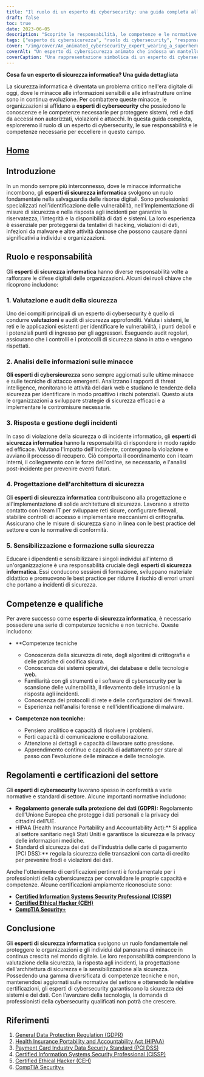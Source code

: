 ```yaml
---
title: "Il ruolo di un esperto di cybersecurity: una guida completa alla protezione delle risorse digitali"
draft: false
toc: true
date: 2023-06-05
description: "Scoprite le responsabilità, le competenze e le normative di settore che definiscono il ruolo di un esperto di cybersecurity nella salvaguardia dei beni digitali e nella lotta alle minacce informatiche."
tags: ["esperto di cybersicurezza", "ruolo di cybersecurity", "responsabilità della cybersecurity", "competenze di cybersecurity", "intelligence sulle minacce", "risposta agli incidenti", "consapevolezza della sicurezza", "sicurezza della rete", "algoritmi di crittografia", "codifica sicura", "normative di settore", "GDPR", "HIPAA", "PCI DSS", "certificazioni", "CISSP", "CEH", "Sicurezza CompTIA+", "Protezione dei beni digitali", "minacce informatiche", "sicurezza dei dati", "protezione della rete", "valutazione della vulnerabilità", "controlli di sicurezza", "rilevamento di malware", "prevenzione delle violazioni dei dati", "carriera nella cybersecurity", "formazione sulla cybersicurezza", "certificazioni di cybersecurity", "sicurezza delle informazioni", "difesa informatica"]
cover: "/img/cover/An_animated_cybersecurity_expert_wearing_a_superhero_cape.png"
coverAlt: "Un esperto di cybersicurezza animato che indossa un mantello da supereroe, in piedi con sicurezza con uno scudo in una mano e il simbolo di un lucchetto nell'altra, che protegge le risorse digitali."
coverCaption: "Una rappresentazione simbolica di un esperto di cybersecurity, armato di conoscenze e strumenti, che difende le risorse digitali dalle minacce informatiche."
---
```


**Cosa fa un esperto di sicurezza informatica? Una guida dettagliata**

La sicurezza informatica è diventata un problema critico nell'era digitale di oggi, dove le minacce alle informazioni sensibili e alle infrastrutture online sono in continua evoluzione. Per combattere queste minacce, le organizzazioni si affidano a **esperti di cybersecurity** che possiedono le conoscenze e le competenze necessarie per proteggere sistemi, reti e dati da accessi non autorizzati, violazioni e attacchi. In questa guida completa, esploreremo il ruolo di un esperto di cybersecurity, le sue responsabilità e le competenze necessarie per eccellere in questo campo.

## [Home](/cyber-security-career-playbook-start/)

## Introduzione

In un mondo sempre più interconnesso, dove le minacce informatiche incombono, gli **esperti di sicurezza informatica** svolgono un ruolo fondamentale nella salvaguardia delle risorse digitali. Sono professionisti specializzati nell'identificazione delle vulnerabilità, nell'implementazione di misure di sicurezza e nella risposta agli incidenti per garantire la riservatezza, l'integrità e la disponibilità di dati e sistemi. La loro esperienza è essenziale per proteggersi da tentativi di hacking, violazioni di dati, infezioni da malware e altre attività dannose che possono causare danni significativi a individui e organizzazioni.

## Ruolo e responsabilità

Gli **esperti di sicurezza informatica** hanno diverse responsabilità volte a rafforzare le difese digitali delle organizzazioni. Alcuni dei ruoli chiave che ricoprono includono:

### 1. Valutazione e audit della sicurezza

Uno dei compiti principali di un esperto di cybersecurity è quello di condurre **valutazioni** e audit di sicurezza approfonditi. Valuta i sistemi, le reti e le applicazioni esistenti per identificare le vulnerabilità, i punti deboli e i potenziali punti di ingresso per gli aggressori. Eseguendo audit regolari, assicurano che i controlli e i protocolli di sicurezza siano in atto e vengano rispettati.

### 2. Analisi delle informazioni sulle minacce

**Gli esperti di cybersicurezza** sono sempre aggiornati sulle ultime minacce e sulle tecniche di attacco emergenti. Analizzano i rapporti di threat intelligence, monitorano le attività del dark web e studiano le tendenze della sicurezza per identificare in modo proattivo i rischi potenziali. Questo aiuta le organizzazioni a sviluppare strategie di sicurezza efficaci e a implementare le contromisure necessarie.

### 3. Risposta e gestione degli incidenti

In caso di violazione della sicurezza o di incidente informatico, gli **esperti di sicurezza informatica** hanno la responsabilità di rispondere in modo rapido ed efficace. Valutano l'impatto dell'incidente, contengono la violazione e avviano il processo di recupero. Ciò comporta il coordinamento con i team interni, il collegamento con le forze dell'ordine, se necessario, e l'analisi post-incidente per prevenire eventi futuri.

### 4. Progettazione dell'architettura di sicurezza

Gli **esperti di sicurezza informatica** contribuiscono alla progettazione e all'implementazione di solide architetture di sicurezza. Lavorano a stretto contatto con i team IT per sviluppare reti sicure, configurare firewall, stabilire controlli di accesso e implementare meccanismi di crittografia. Assicurano che le misure di sicurezza siano in linea con le best practice del settore e con le normative di conformità.

### 5. Sensibilizzazione e formazione sulla sicurezza

Educare i dipendenti e sensibilizzare i singoli individui all'interno di un'organizzazione è una responsabilità cruciale degli **esperti di sicurezza informatica**. Essi conducono sessioni di formazione, sviluppano materiale didattico e promuovono le best practice per ridurre il rischio di errori umani che portano a incidenti di sicurezza.

## Competenze e qualifiche

Per avere successo come **esperto di sicurezza informatica**, è necessario possedere una serie di competenze tecniche e non tecniche. Queste includono:

- **Competenze tecniche
  - Conoscenza della sicurezza di rete, degli algoritmi di crittografia e delle pratiche di codifica sicura.
  - Conoscenza dei sistemi operativi, dei database e delle tecnologie web.
  - Familiarità con gli strumenti e i software di cybersecurity per la scansione delle vulnerabilità, il rilevamento delle intrusioni e la risposta agli incidenti.
  - Conoscenza dei protocolli di rete e delle configurazioni dei firewall.
  - Esperienza nell'analisi forense e nell'identificazione di malware.
  
- **Competenze non tecniche:**
  - Pensiero analitico e capacità di risolvere i problemi.
  - Forti capacità di comunicazione e collaborazione.
  - Attenzione ai dettagli e capacità di lavorare sotto pressione.
  - Apprendimento continuo e capacità di adattamento per stare al passo con l'evoluzione delle minacce e delle tecnologie.

## Regolamenti e certificazioni del settore

Gli **esperti di cybersecurity** lavorano spesso in conformità a varie normative e standard di settore. Alcune importanti normative includono:

- **Regolamento generale sulla protezione dei dati (GDPR):** Regolamento dell'Unione Europea che protegge i dati personali e la privacy dei cittadini dell'UE.
- HIPAA (Health Insurance Portability and Accountability Act):** Si applica al settore sanitario negli Stati Uniti e garantisce la sicurezza e la privacy delle informazioni mediche.
- Standard di sicurezza dei dati dell'industria delle carte di pagamento (PCI DSS):** regola la sicurezza delle transazioni con carta di credito per prevenire frodi e violazioni dei dati.

Anche l'ottenimento di certificazioni pertinenti è fondamentale per i professionisti della cybersicurezza per convalidare le proprie capacità e competenze. Alcune certificazioni ampiamente riconosciute sono:

- [**Certified Information Systems Security Professional (CISSP)**](https://simeononsecurity.ch/articles/a-guide-to-earning-the-isc2-cissp-certification/)
- [**Certified Ethical Hacker (CEH)**](https://simeononsecurity.ch/articles/preparing-for-the-ceh-certified-ethical-hacker-certification-exam/)
- [**CompTIA Security+**](https://simeononsecurity.ch/articles/comptias-security-plus-sy0-601-what-do-you-need-to-know/)

## Conclusione

Gli **esperti di sicurezza informatica** svolgono un ruolo fondamentale nel proteggere le organizzazioni e gli individui dal panorama di minacce in continua crescita nel mondo digitale. Le loro responsabilità comprendono la valutazione della sicurezza, la risposta agli incidenti, la progettazione dell'architettura di sicurezza e la sensibilizzazione alla sicurezza. Possedendo una gamma diversificata di competenze tecniche e non, mantenendosi aggiornati sulle normative del settore e ottenendo le relative certificazioni, gli esperti di cybersecurity garantiscono la sicurezza dei sistemi e dei dati. Con l'avanzare della tecnologia, la domanda di professionisti della cybersecurity qualificati non potrà che crescere.

## Riferimenti

1. [General Data Protection Regulation (GDPR)](https://gdpr.eu/)
2. [Health Insurance Portability and Accountability Act (HIPAA)](https://www.hhs.gov/hipaa/index.html)
3. [Payment Card Industry Data Security Standard (PCI DSS)](https://www.pcisecuritystandards.org/)
4. [Certified Information Systems Security Professional (CISSP)](https://www.isc2.org/Certifications/CISSP)
5. [Certified Ethical Hacker (CEH)](https://www.eccouncil.org/programs/certified-ethical-hacker-ceh/)
6. [CompTIA Security+](https://www.comptia.org/certifications/security)
